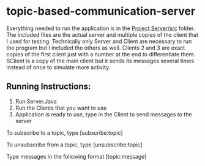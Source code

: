 # topic-based-communication-server
Everything needed to run the application is in the [Project Server/src](https://github.com/merplesys/topic-based-communication-server/tree/main/Project%20Server/src) folder. The included files are the actual server and multiple copies of the client that I used for testing. Technically only Server and Client are necessary to run the program but I included the others as well. Clients 2 and 3 are exact copies of the first client just with a number at the end to differentiate them. SClient is a copy of the main client but it sends its messages several times instead of once to simulate more activity.
## Running Instructions:
1) Run Server.Java
2) Run the Clients that you want to use
3) Application is ready to use, type in the Client to send messages to the server

To subscribe to a topic, type [subscribe:topic]

To unsubscribe from a topic, type [unsubscribe:topic]

Type messages in the following format [topic:message]
